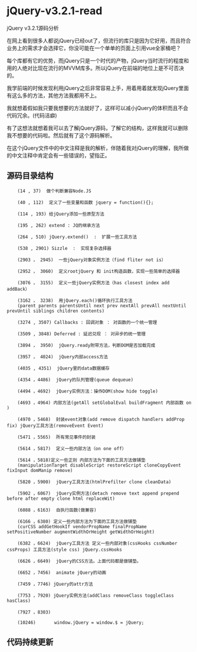 # jQuery-v3.2.1-read
jQuery v3.2.1源码分析

在网上看到很多人都说jQuery已经out了，但流行的库只是因为它好用，而且符合业务上的需求才会选择它，你没可能在一个单单的页面上引用vue全家桶吧？

每个库都有它的优势，而jQuery只是一个时代的产物，jQuery当时流行的程度和用的人绝对比现在流行的MVVM库多。所以jQuery在前端的地位上是不可否决的。

我学前端的时候发现利用jQuery之后非常容易上手，用着用着就发现jQuery里面有这么多的方法，其他方法我都用不上。

我就想着假如我只要我想要的方法就好了，这样可以减小jQuery的体积而且不会代码冗余。(代码洁癖)

有了这想法就想着我可以去了解jQuery源码，了解它的结构，这样我就可以删除我不想要的代码啦。然后就有了这个源码解析。

在这个jQuery文件中的中文注释是我的解析，伴随着我对jQuery的理解，我所做的中文注释中肯定会有一些错误的，望指正。



## 源码目录结构

        (14 , 37)  做个判断兼容Node.JS

        (40 , 112)  定义了一些变量和函数 jquery = function(){};

        (114 , 193) 给jQuery添加一些原型方法

        (195 , 262) extend : JQ的继承方法

        (264 , 510) jQuery.extend()  :  扩展一些工具方法

        (538 , 2901) Sizzle  :  实现复杂选择器

        (2903 ， 2945)  一些jQuery对象实例方法（find fliter not is）

        (2952 ， 3060)  定义rootjQuery 和 init构造函数，实现一些简单的选择器

        (3076 ， 3155)  定义一些jQuery实例方法（has closest index add addBack）

        (3162 ， 3238)  用jQuery.each()循环执行工具方法
        (parent parents parentsUntil next prev nextAll prevAll nextUntil prevUntil siblings children contents)

        (3274 , 3507) Callbacks : 回调对象 ： 对函数的一个统一管理

        (3509 , 3848) Deferred : 延迟兑现 ： 对异步的统一管理

        (3894 ， 3950)  jQuery.ready附带方法，判断DOM是否加载完成

        (3957 ， 4024)  jQuery内部access方法

        (4035 , 4351)  jQuery里的data数据缓存

        (4354 ，4486)  jQuery的队列管理(queue dequeue)

        (4494 ，4692)  jQuery实例方法：操作DOM(show hide toggle)

        (4693 ，4964) 内部方法(getAll setGlobalEval buildFragment 内部函数 on )

        (4970 ，5468)  封装event对象(add remove dispatch handlers addProp fix) jQuery工具方法(removeEvent Event)

        (5471 ，5565)  所有常见事件的封装

        (5614 ，5817)  定义一些内部方法（on one off）

        (5614 ，5818)定义一些正则 内部方法为下面的工具方法做铺垫
        (manipulationTarget disableScript restoreScript cloneCopyEvent fixInput domManip remove)

        (5820 ，5900)  jQuery工具方法(htmlPrefilter clone cleanData)

        (5902 ，6067)  jQuery实例方法(detach remove text append prepend before after empty clone html replaceWit)

        (6088 ，6163)  自执行函数(做兼容)

        (6166 ，6380) 定义一些内部方法为下面的工具方法做铺垫
        (curCSS addGetHookIf vendorPropName finalPropName setPositiveNumber augmentWidthOrHeight getWidthOrHeight)

        (6382 ，6624)  jQuery工具方法 定义一些内部对象(cssHooks cssNumber cssProps) 工具方法(style css) jQuery.cssHooks

        (6626 ，6649)  jQuery的CSS方法。上面代码都是做铺垫。

        (6652 ，7456)  animate jQuery的动画

        (7459 ，7746) jQuery的attr方法

        (7753 ，7920) jQuery实例方法(addClass removeClass toggleClass hasClass)

        (7927 ，8303)

        (10246)       window.jQuery = window.$ = jQuery;

## 代码持续更新